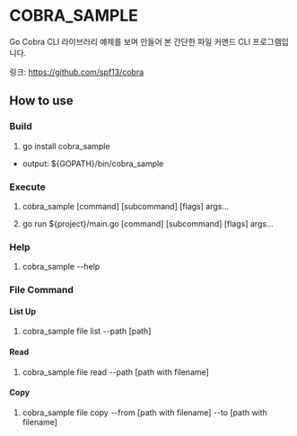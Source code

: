 # COBRA_SAMPLE

Go Cobra CLI 라이브러리 예제를 보며 만들어 본 간단한 파일 커맨드 CLI 프로그램입니다.

링크: https://github.com/spf13/cobra

## How to use

### Build

1. go install cobra_sample

- output: ${GOPATH}/bin/cobra_sample

### Execute

1. cobra_sample [command] [subcommand] [flags] args...

2. go run ${project}/main.go [command] [subcommand] [flags] args... 

### Help

1. cobra_sample --help

### File Command

#### List Up

1. cobra_sample file list --path [path]

#### Read

1. cobra_sample file read --path [path with filename]

#### Copy

1. cobra_sample file copy --from [path with filename] --to [path with filename]